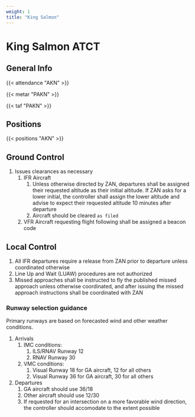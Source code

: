 ```yaml
---
weight: 1
title: "King Salmon"
---
```


# King Salmon ATCT

## General Info

{{< attendance "AKN" >}}

{{< metar "PAKN" >}}

{{< taf "PAKN" >}}

## Positions

{{< positions "AKN" >}}

## Ground Control

1. Issues clearances as necessary
   1. IFR Aircraft
      1. Unless otherwise directed by ZAN, departures shall be assigned their requested altitude as their initial altitude. If ZAN asks for a lower initial, the controller shall
         assign the lower altitude and advise to expect their requested altitude 10 minutes after departure
      2. Aircraft should be cleared `as filed`
   2. VFR Aircraft requesting flight following shall be assigned a beacon code

## Local Control

1. All IFR departures require a release from ZAN prior to departure unless coordinated otherwise
2. Line Up and Wait (LUAW) procedures are not authorized
3. Missed approaches shall be instructed to fly the published missed approach unless otherwise coordinated, and after issuing the missed approach instructions shall be coordinated with ZAN

### Runway selection guidance

Primary runways are based on forecasted wind and other weather conditions.

1. Arrivals
   1. IMC conditions:
      1. ILS/RNAV Runway 12
      2. RNAV Runway 30
   2. VMC conditions:
      1. Visual Runway 18 for GA aircraft, 12 for all others
      2. Visual Runway 36 for GA aircraft, 30 for all others
2. Departures
   1. GA aircraft should use 36/18
   2. Other aircraft should use 12/30
   3. If requested for an intersection on a more favorable wind direction, the controller should accomodate to the extent possible

